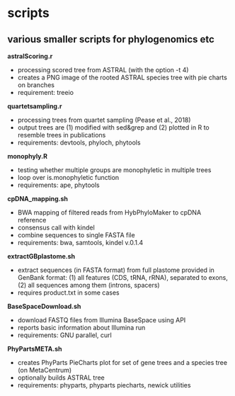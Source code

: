 # scripts
various smaller scripts for phylogenomics etc
---
__astralScoring.r__
  * processing scored tree from ASTRAL (with the option -t 4)
  * creates a PNG image of the rooted ASTRAL species tree with pie charts on branches
  * requirement: treeio

__quartetsampling.r__
  * processing trees from quartet sampling (Pease et al., 2018)
  * output trees are (1) modified with sed&grep and (2) plotted in R to resemble trees in publications
  * requirements: devtools, phyloch, phytools

__monophyly.R__
  * testing whether multiple groups are monophyletic in multiple trees
  * loop over is.monophyletic function
  * requirements: ape, phytools

__cpDNA_mapping.sh__
  * BWA mapping of filtered reads from HybPhyloMaker to cpDNA reference
  * consensus call with kindel
  * combine sequences to single FASTA file
  * requirements: bwa, samtools, kindel v.0.1.4

__extractGBplastome.sh__
  * extract sequences (in FASTA format) from full plastome provided in GenBank format: (1) all features (CDS, tRNA, rRNA), separated to exons, (2) all sequences among them (introns, spacers)
  * requires product.txt in some cases
  
__BaseSpaceDownload.sh__
  * download FASTQ files from Illumina BaseSpace using API
  * reports basic information about Illumina run
  * requirements: GNU parallel, curl

__PhyPartsMETA.sh__
  * creates PhyParts PieCharts plot for set of gene trees and a species tree (on MetaCentrum)
  * optionally builds ASTRAL tree
  * requirements: phyparts, phyparts piecharts, newick utilities
